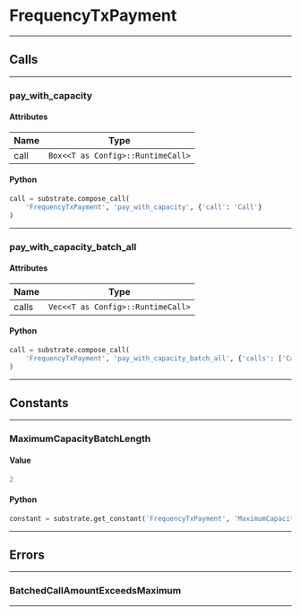 
# FrequencyTxPayment

---------
## Calls

---------
### pay_with_capacity
#### Attributes
| Name | Type |
| -------- | -------- | 
| call | `Box<<T as Config>::RuntimeCall>` | 

#### Python
```python
call = substrate.compose_call(
    'FrequencyTxPayment', 'pay_with_capacity', {'call': 'Call'}
)
```

---------
### pay_with_capacity_batch_all
#### Attributes
| Name | Type |
| -------- | -------- | 
| calls | `Vec<<T as Config>::RuntimeCall>` | 

#### Python
```python
call = substrate.compose_call(
    'FrequencyTxPayment', 'pay_with_capacity_batch_all', {'calls': ['Call']}
)
```

---------
## Constants

---------
### MaximumCapacityBatchLength
#### Value
```python
2
```
#### Python
```python
constant = substrate.get_constant('FrequencyTxPayment', 'MaximumCapacityBatchLength')
```
---------
## Errors

---------
### BatchedCallAmountExceedsMaximum

---------